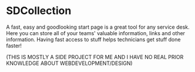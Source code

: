 # SDCollection

A fast, easy and goodlooking start page is a great tool for any service desk. Here you can store all of your teams' valuable information, links and other information. Having fast access to stuff helps technicians get stuff done faster!

(THIS IS MOSTLY A SIDE PROJECT FOR ME AND I HAVE NO REAL PRIOR KNOWLEDGE ABOUT WEBDEVELOPMENT/DESIGN)
